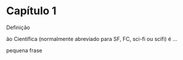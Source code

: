 # Capítulo 1

Definição



ão Científica (normalmente abreviado para SF, FC, sci-fi ou scifi) é ...

pequena frase
